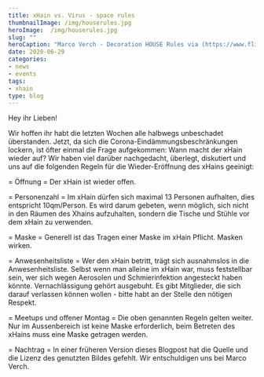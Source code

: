```yaml
---
title: xHain vs. Virus - space rules
thumbnailImage: /img/houserules.jpg
heroImage:  /img/houserules.jpg
slug: ""
heroCaption: "Marco Verch - Decoration HOUSE Rules via (https://www.flickr.com/photos/30478819@N08/37028529186/) ([CC-BY 2.0](https://creativecommons.org/licenses/by/2.0/))"
date: 2020-06-29
categories:
- news
- events
tags:
- xhain
type: blog
---
```

Hey ihr Lieben!

Wir hoffen ihr habt die letzten Wochen alle halbwegs unbeschadet überstanden.
Jetzt, da sich die Corona-Eindämmungsbeschränkungen lockern, ist öfter einmal die Frage aufgekommen: Wann macht der xHain wieder auf?
Wir haben viel darüber nachgedacht, überlegt, diskutiert und uns auf die folgenden Regeln für die Wieder-Eröffnung des xHains geeinigt:

= Öffnung =
Der xHain ist wieder offen.

= Personenzahl =
Im xHain dürfen sich maximal 13 Personen aufhalten, dies entspricht 10qm/Person.
Es wird darum gebeten, wenn möglich, sich nicht in den Räumen des Xhains aufzuhalten, sondern die Tische und Stühle vor dem xHain zu verwenden.

= Maske =
Generell ist das Tragen einer Maske im xHain Pflicht. Masken wirken.

= Anwesenheitsliste = 
Wer den xHain betritt, trägt sich ausnahmslos in die Anwesenheitsliste. Selbst wenn man alleine im xHain war, muss feststellbar sein, wer sich wegen Aerosolen und Schmierinfektion angesteckt haben könnte. Vernachlässigung gehört ausgebuht. Es gibt Mitglieder, die sich darauf verlassen können wollen - bitte habt an der Stelle den nötigen Respekt.

= Meetups und offener Montag =
Die oben genannten Regeln gelten weiter. Nur im Aussenbereich ist keine Maske erforderlich, beim Betreten des xHains muss eine Maske getragen werden.



= Nachtrag =
In einer früheren Version dieses Blogpost hat die Quelle und die Lizenz des genutzten Bildes gefehlt.
Wir entschuldigen uns bei Marco Verch.